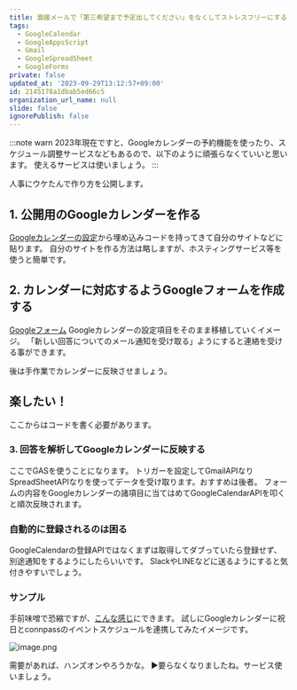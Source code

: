 ```yaml
---
title: 面接メールで「第三希望まで予定出してください」をなくしてストレスフリーにする
tags:
  - GoogleCalendar
  - GoogleAppsScript
  - Gmail
  - GoogleSpreadSheet
  - GoogleForms
private: false
updated_at: '2023-09-29T13:12:57+09:00'
id: 2145178a1dbab5ed66c5
organization_url_name: null
slide: false
ignorePublish: false
---
```

:::note warn
2023年現在ですと、Googleカレンダーの予約機能を使ったり、スケジュール調整サービスなどもあるので、以下のように頑張らなくていいと思います。
使えるサービスは使いましょう。
:::

人事にウケたんで作り方を公開します。

## 1. 公開用のGoogleカレンダーを作る
[Googleカレンダーの設定](https://calendar.google.com/calendar/embedhelper)から埋め込みコードを持ってきて自分のサイトなどに貼ります。
自分のサイトを作る方法は略しますが、ホスティングサービス等を使うと簡単です。

## 2. カレンダーに対応するようGoogleフォームを作成する
[Googleフォーム](https://docs.google.com/forms/)
Googleカレンダーの設定項目をそのまま移植していくイメージ。
「新しい回答についてのメール通知を受け取る」ようにすると連絡を受ける事ができます。

後は手作業でカレンダーに反映させましょう。

## 楽したい！
ここからはコードを書く必要があります。

### 3. 回答を解析してGoogleカレンダーに反映する
ここでGASを使うことになります。
トリガーを設定してGmailAPIなりSpreadSheetAPIなりを使ってデータを受け取ります。おすすめは後者。
フォームの内容をGoogleカレンダーの諸項目に当てはめてGoogleCalendarAPIを叩くと順次反映されます。

### 自動的に登録されるのは困る
GoogleCalendarの登録APIではなくまずは取得してダブっていたら登録せず、別途通知をするようにしたらいいです。
SlackやLINEなどに送るようにすると気付きやすいでしょう。

### サンプル
手前味噌で恐縮ですが、[こんな感じ](https://shimajima-eiji.github.io/resume/archive/recruit)にできます。
試しにGoogleカレンダーに祝日とconnpassのイベントスケジュールを連携してみたイメージです。

![image.png](https://qiita-image-store.s3.ap-northeast-1.amazonaws.com/0/122800/4a13fcbb-b7d8-1c0d-4c03-01fa115a6e3f.png)

需要があれば、ハンズオンやろうかな。
▶️要らなくなりましたね。サービス使いましょう。
